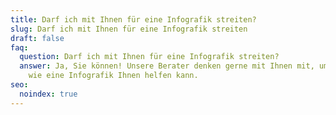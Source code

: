 ```yaml
---
title: Darf ich mit Ihnen für eine Infografik streiten?
slug: Darf ich mit Ihnen für eine Infografik streiten
draft: false
faq:
  question: Darf ich mit Ihnen für eine Infografik streiten?
  answer: Ja, Sie können! Unsere Berater denken gerne mit Ihnen mit, um zu sehen,
    wie eine Infografik Ihnen helfen kann.
seo:
  noindex: true
---
```

